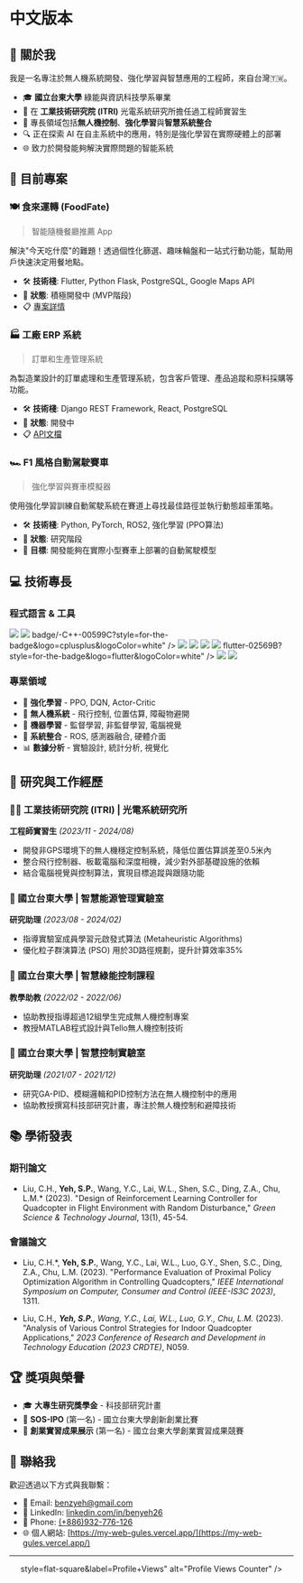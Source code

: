 <a name="chinese-version"></a>
# 中文版本

## 🌱 關於我

我是一名專注於無人機系統開發、強化學習與智慧應用的工程師，來自台灣🇹🇼。

- 🎓 **國立台東大學** 綠能與資訊科技學系畢業
- 💼 在 **工業技術研究院 (ITRI)** 光電系統研究所擔任過工程師實習生
- 🚁 專長領域包括**無人機控制**、**強化學習**與**智慧系統整合**
- 🔍 正在探索 AI 在自主系統中的應用，特別是強化學習在實際硬體上的部署
- 🌐 致力於開發能夠解決實際問題的智能系統

## 🔭 目前專案

### 🍽️ 食來運轉 (FoodFate)
> 智能隨機餐廳推薦 App

解決"今天吃什麼"的難題！透過個性化篩選、趣味輪盤和一站式行動功能，幫助用戶快速決定用餐地點。

- 🛠️ **技術棧**: Flutter, Python Flask, PostgreSQL, Google Maps API
- 🚩 **狀態**: 積極開發中 (MVP階段)
- 📋 [專案詳情](https://github.com/Ben0126/food_fate)

### 🏭 工廠 ERP 系統
> 訂單和生產管理系統

為製造業設計的訂單處理和生產管理系統，包含客戶管理、產品追蹤和原料採購等功能。

- 🛠️ **技術棧**: Django REST Framework, React, PostgreSQL
- 🚩 **狀態**: 開發中
- 📋 [API文檔](https://github.com/Ben0126/factory-erp/tree/main/ERP)

### 🏎️ F1 風格自動駕駛賽車
> 強化學習與賽車模擬器

使用強化學習訓練自動駕駛系統在賽道上尋找最佳路徑並執行動態超車策略。

- 🛠️ **技術棧**: Python, PyTorch, ROS2, 強化學習 (PPO算法)
- 🚩 **狀態**: 研究階段
- 🎯 **目標**: 開發能夠在實際小型賽車上部署的自動駕駛模型

## 💻 技術專長

### 程式語言 & 工具
<div>
  <img src="https://img.shields.io/badge/-Python-3776AB?style=for-the-badge&logo=python&logoColor=white" />
  <img src="https://img.shields.io/badge/-MATLAB-0076A8?style=for-the-badge&logo=mathworks&logoColor=white" />
  badge/-C++-00599C?style=for-the-badge&logo=cplusplus&logoColor=white" />
  <img src="https://img.shields.io/badge/-ROS-22314E?style=for-the-badge&logo=ros&logoColor=white" />
  <img src="https://img.shields.io/badge/-TensorFlow-FF6F00?style=for-the-badge&logo=tensorflow&logoColor=white" />
  <img src="https://img.shields.io/badge/-PyTorch-EE4C2C?style=for-the-badge&logo=pytorch&logoColor=white" />
  <img src="https://img.shields.io/badge/-Django-092E20?style=for-the-badge&logo=django&logoColor=white" />
  flutter-02569B?style=for-the-badge&logo=flutter&logoColor=white" />
  <img src="https://img.shields.io/badge/-PostgreSQL-336791?style=for-the-badge&logo=postgresql&logoColor=white" />
  <img src="https://img.shields.io/badge/-Git-F05032?style=for-the-badge&logo=git&logoColor=white" />
</div>

### 專業領域
- 🤖 **強化學習** - PPO, DQN, Actor-Critic
- 🚁 **無人機系統** - 飛行控制, 位置估算, 障礙物避開
- 🧠 **機器學習** - 監督學習, 非監督學習, 電腦視覺
- 🔧 **系統整合** - ROS, 感測器融合, 硬體介面
- 📊 **數據分析** - 實驗設計, 統計分析, 視覺化

## 🔬 研究與工作經歷

### 👨‍💻 工業技術研究院 (ITRI) | 光電系統研究所
**工程師實習生** _(2023/11 - 2024/08)_
- 開發非GPS環境下的無人機穩定控制系統，降低位置估算誤差至0.5米內
- 整合飛行控制器、板載電腦和深度相機，減少對外部基礎設施的依賴
- 結合電腦視覺與控制算法，實現目標追蹤與跟隨功能

### 🏫 國立台東大學 | 智慧能源管理實驗室
**研究助理** _(2023/08 - 2024/02)_
- 指導實驗室成員學習元啟發式算法 (Metaheuristic Algorithms)
- 優化粒子群演算法 (PSO) 用於3D路徑規劃，提升計算效率35%

### 🏫 國立台東大學 | 智慧綠能控制課程
**教學助教** _(2022/02 - 2022/06)_
- 協助教授指導超過12組學生完成無人機控制專案
- 教授MATLAB程式設計與Tello無人機控制技術

### 🏫 國立台東大學 | 智慧控制實驗室
**研究助理** _(2021/07 - 2021/12)_
- 研究GA-PID、模糊邏輯和PID控制方法在無人機控制中的應用
- 協助教授撰寫科技部研究計畫，專注於無人機控制和避障技術

## 📚 學術發表

### 期刊論文
- Liu, C.H., **Yeh, S.P.**, Wang, Y.C., Lai, W.L., Shen, S.C., Ding, Z.A., Chu, L.M.* (2023). "Design of Reinforcement Learning Controller for Quadcopter in Flight Environment with Random Disturbance," *Green Science & Technology Journal*, 13(1), 45-54.

### 會議論文
- Liu, C.H.*, **Yeh, S.P.**, Wang, Y.C., Lai, W.L., Luo, G.Y., Shen, S.C., Ding, Z.A., Chu, L.M. (2023). "Performance Evaluation of Proximal Policy Optimization Algorithm in Controlling Quadcopters," *IEEE International Symposium on Computer, Consumer and Control (IEEE-IS3C 2023)*, 1311.

- Liu, C.H.*, **Yeh, S.P.**, Wang, Y.C., Lai, W.L., Luo, G.Y., Chu, L.M.* (2023). "Analysis of Various Control Strategies for Indoor Quadcopter Applications," *2023 Conference of Research and Development in Technology Education (2023 CRDTE)*, N059.

## 🏆 獎項與榮譽

- 🎓 **大專生研究獎學金** - 科技部研究計畫
- 🥇 **SOS-IPO** (第一名) - 國立台東大學創新創業比賽 
- 🥇 **創業實習成果展示** (第一名) - 國立台東大學創業實習成果競賽

## 🔗 聯絡我

歡迎透過以下方式與我聯繫：

- 📧 Email: [benzyeh@gmail.com](mailto:benzyeh@gmail.com)
- 💼 LinkedIn: [linkedin.com/in/benyeh26](https://www.linkedin.com/in/benyeh26/)
- 📱 Phone: [(+886)932-776-126](tel:+886932776126)
- 🌐 個人網站: [https://my-web-gules.vercel.app/](https://my-web-gules.vercel.app/)

---

<div align="center">
  style=flat-square&label=Profile+Views" alt="Profile Views Counter" />
</div>
